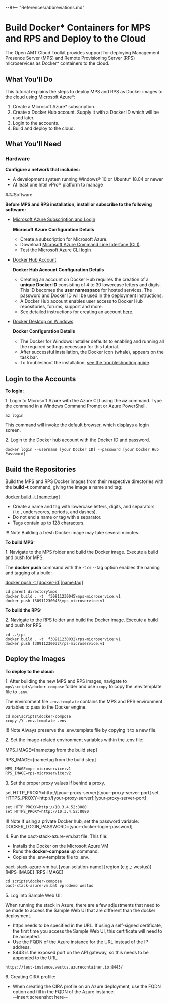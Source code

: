--8<-- "References/abbreviations.md"
# Build Docker* Containers for MPS and RPS and Deploy to the Cloud

The Open AMT Cloud Toolkit provides support for deploying Management Presence Server (MPS) and Remote Provisioning Server (RPS) microservices as Docker* containers to the cloud. 

## What You'll Do
This tutorial explains the steps to deploy MPS and RPS as Docker images to the cloud using Microsoft Azure*:

1. Create a Microsoft Azure* subscription. 
2. Create a Docker Hub account. Supply it with a Docker ID which will be used later.
3. Login to the accounts.
4. Build and deploy to the cloud.

## What You'll Need
### Hardware

**Configure a network that includes:**

-  A development system running Windows® 10 or Ubuntu* 18.04 or newer 
-  At least one Intel vPro® platform to manage

###Software

**Before  MPS and RPS installation, install or subscribe to the following software:**

- [Microsoft Azure Subscription and Login](https://azure.microsoft.com/en-us/free/search/?&ef_id=EAIaIQobChMIwNTKptLm6gIVAxLnCh3ESwcQEAAYASAAEgL8uPD_BwE:G:s&OCID=AID2100131_SEM_EAIaIQobChMIwNTKptLm6gIVAxLnCh3ESwcQEAAYASAAEgL8uPD_BwE:G:s&gclid=EAIaIQobChMIwNTKptLm6gIVAxLnCh3ESwcQEAAYASAAEgL8uPD_BwE)

    **Microsoft Azure Configuration Details** 

    - Create a subscription for Microsoft Azure. 
    - Download [Microsoft Azure Command Line Interface (CLI)](https://docs.microsoft.com/en-us/cli/azure/install-azure-cli-windows?view=azure-cli-latest).
    - Test the Microsoft Azure [CLI login](https://docs.microsoft.com/en-us/cli/azure/get-started-with-azure-cli?view=azure-cli-latest)

- [Docker Hub Account](https://hub.docker.com/signup/)

    **Docker Hub Account Configuration Details**

    - Creating an account on Docker Hub requires the creation of a **unique Docker ID** consisting of 4 to 30 lowercase letters and digits. This ID becomes the **user namespace** for hosted services. The password and Docker ID will be used in the deployment instructions. 
    - A Docker Hub account enables user access to Docker Hub repositories, forums, support and more. 
    - See detailed instructions for creating an account [here](https://docs.docker.com/docker-id/).

- [Docker Desktop on Windows](https://docs.docker.com/docker-for-windows/install/)

    **Docker Configuration Details**

    - The Docker for Windows installer defaults to enabling and running all the required settings necessary for this tutorial.
    - After successful installation, the Docker icon (whale), appears on the task bar.
    - To troubleshoot the installation, [see the troubleshooting guide](https://docs.docker.com/docker-for-windows/troubleshoot/).

## Login to the Accounts

**To login:**

1\. Login to Microsoft Azure with the Azure CLI using the **az** command. Type the command in a Windows Command Prompt or Azure PowerShell.

```
az login
```

This command will invoke the default browser, which displays a login screen.

2\. Login to the Docker hub account with the Docker ID and password. 

```
docker login --username [your Docker ID] --password [your Docker Hub Password]
```

## Build the Repositories
Build the MPS and RPS Docker images from their respective directories with the **build -t** command, giving the image a name and tag:

 [docker build -t [name:tag]](https://docs.docker.com/engine/reference/commandline/build/)  

- Create a name and tag with lowercase letters, digits, and separators (i.e., underscores, periods, and dashes).
- Do not end a name or tag with a separator.
- Tags contain up to 128 characters.

!!! Note
    Building a fresh Docker image may take several minutes.

**To build MPS:**

1\. Navigate to the MPS folder and build the Docker image. Execute a build and push for MPS. 

The **docker push** command with the -t or --tag option enables the naming and tagging of a build: 

[docker push -t [docker-id][name:tag]](**https://docs.docker.com/engine/reference/commandline/push/**)

```
cd parent directory\mps
docker build . -t  f30911230045\mps-microservice:v1
docker push f30911230045\mps-microservice:v1
```

**To build the RPS:**

2\. Navigate to the RPS folder and build the Docker image. Execute a build and push for RPS. 

```
cd ..\rps
docker build . -t  f30911230032\rps-microservice:v1
docker push f30911230032\rps-microservice:v1
```

## Deploy the Images 

**To deploy to the cloud:**

1\. After building the new MPS and RPS images, navigate to `mps\scripts\docker-compose` folder and use `xcopy` to copy the .env.template file to `.env`. 

The environment file `.env.template` contains the MPS and RPS environment variables to pass to the Docker engine.

```
cd mps\scripts\docker-compose
xcopy /Y .env.template .env
```

!!! Note
    Always preserve the .env.template file by copying it to a new file. 

2\. Set the image-related environment variables within the .env file:

MPS_IMAGE=[name:tag from the build step]

RPS_IMAGE=[name:tag from the build step]

```
MPS_IMAGE=mps-microservice:v1
RPS_IMAGE=rps-microservice:v2
```

3\. Set the proper proxy values if behind a proxy.

set HTTP_PROXY=http://[your-proxy-server]:[your-proxy-server-port]
set HTTPS_PROXY=http://[your-proxy-server]:[your-proxy-server-port]

```
set HTTP_PROXY=http://10.3.4.52:8080
set HTTPS_PROXY=http://10.3.4.52:8080
```

!!! Note
    If using a private Docker hub, set the password variable: DOCKER_LOGIN_PASSWORD=[your-docker-login-password]

4\. Run the oact-stack-azure-vm.bat file. This file: 

- Installs the Docker on the Microsoft Azure VM
- Runs the **docker-compose** up command. 
- Copies the .env-template file to .env.


oact-stack-azure-vm.bat [your-solution-name] [region (e.g.,: westus)] [MPS-IMAGE] [RPS-IMAGE]
    
```
cd scripts\docker-compose
oact-stack-azure-vm.bat vprodemo westus
```

5\. Log into Sample Web UI:

When running the stack in Azure, there are a few adjustments that need to be made to access the Sample Web UI that are different than the docker deployment.
- https needs to be specified in the URL.  If using a self-signed certificate, the first time you access the Sample Web UI, this certificate will need to be accepted.
- Use the FQDN of the Azure instance for the URL instead of the IP address.
- 8443 is the exposed port on the API gateway, so this needs to be appended to the URL.

```
https://test-instance.westus.azurecontainer.io:8443/
```

6\. Creating CIRA profile:

- When creating the CIRA profile on an Azure deployment, use the FQDN option and fill in the FQDN of the Azure instance.  
--insert screenshot here--
